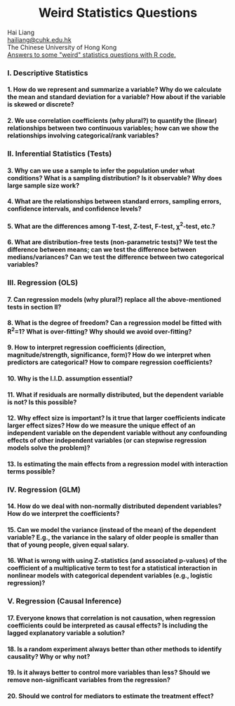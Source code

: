 # <div align="center">Weird Statistics Questions</div>

Hai Liang </br>
hailiang@cuhk.edu.hk </br>
The Chinese University of Hong Kong </br>
[Answers to some "weird" statistics questions with R code.](https://drhailiang.com/files/Weird-Statistics-Questions-V1.html)

### I.	Descriptive Statistics
#### 1. How do we represent and summarize a variable? Why do we calculate the mean and standard deviation for a variable? How about if the variable is skewed or discrete?
#### 2. We use correlation coefficients (why plural?) to quantify the (linear) relationships between two continuous variables; how can we show the relationships involving categorical/rank variables?
### II.	Inferential Statistics (Tests)
#### 3. Why can we use a sample to infer the population under what conditions? What is a sampling distribution? Is it observable? Why does large sample size work?
#### 4. What are the relationships between standard errors, sampling errors, confidence intervals, and confidence levels?
#### 5. What are the differences among T-test, Z-test, F-test, χ<sup>2</sup>-test, etc.?
#### 6. What are distribution-free tests (non-parametric tests)? We test the difference between means; can we test the difference between medians/variances? Can we test the difference between two categorical variables?
### III.	Regression (OLS)
#### 7. Can regression models (why plural?) replace all the above-mentioned tests in section II?
#### 8. What is the degree of freedom? Can a regression model be fitted with R<sup>2</sup>=1? What is over-fitting? Why should we avoid over-fitting?
#### 9. How to interpret regression coefficients (direction, magnitude/strength, significance, form)? How do we interpret when predictors are categorical? How to compare regression coefficients?
#### 10. Why is the I.I.D. assumption essential? 
#### 11.	What if residuals are normally distributed, but the dependent variable is not? Is this possible?
#### 12.	Why effect size is important? Is it true that larger coefficients indicate larger effect sizes? How do we measure the unique effect of an independent variable on the dependent variable without any confounding effects of other independent variables (or can stepwise regression models solve the problem)?
#### 13.	Is estimating the main effects from a regression model with interaction terms possible? 
### IV.	Regression (GLM)
#### 14. How do we deal with non-normally distributed dependent variables? How do we interpret the coefficients?
#### 15. Can we model the variance (instead of the mean) of the dependent variable? E.g., the variance in the salary of older people is smaller than that of young people, given equal salary.
#### 16. What is wrong with using Z-statistics (and associated p-values) of the coefficient of a multiplicative term to test for a statistical interaction in nonlinear models with categorical dependent variables (e.g., logistic regression)?
### V.	Regression (Causal Inference)
#### 17. Everyone knows that correlation is not causation, when regression coefficients could be interpreted as causal effects? Is including the lagged explanatory variable a solution?
#### 18. Is a random experiment always better than other methods to identify causality? Why or why not?
#### 19. Is it always better to control more variables than less? Should we remove non-significant variables from the regression?
#### 20.	Should we control for mediators to estimate the treatment effect?
